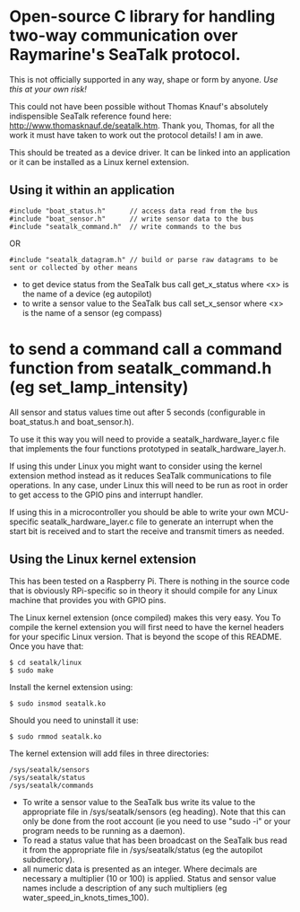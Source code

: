 # Open-source C library for handling two-way communication over Raymarine's SeaTalk protocol.

This is not officially supported in any way, shape or form by anyone. *Use this at your own risk!*

This could not have been possible without Thomas Knauf's absolutely indispensible SeaTalk reference found here: http://www.thomasknauf.de/seatalk.htm. Thank you, Thomas, for all the work it must have taken to work out the protocol details! I am in awe.

This should be treated as a device driver. It can be linked into an application or it can be installed as a Linux kernel extension.

## Using it within an application

    #include "boat_status.h"      // access data read from the bus
    #include "boat_sensor.h"      // write sensor data to the bus 
    #include "seatalk_command.h"  // write commands to the bus

OR

    #include "seatalk_datagram.h" // build or parse raw datagrams to be sent or collected by other means

* to get device status from the SeaTalk bus call get_x_status where &lt;x&gt; is the name of a device (eg autopilot)
* to write a sensor value to the SeaTalk bus call set_x_sensor where &lt;x&gt; is the name of a sensor (eg compass)
# to send a command call a command function from seatalk_command.h (eg set_lamp_intensity)

All sensor and status values time out after 5 seconds (configurable in boat_status.h and boat_sensor.h).

To use it this way you will need to provide a seatalk_hardware_layer.c file that implements the four functions prototyped in seatalk_hardware_layer.h.

If using this under Linux you might want to consider using the kernel extension method instead as it reduces SeaTalk communications to file operations. In any case, under Linux this will need to be run as root in order to get access to the GPIO pins and interrupt handler.

If using this in a microcontroller you should be able to write your own MCU-specific seatalk_hardware_layer.c file to generate an interrupt when the start bit is received and to start the receive and transmit timers as needed.

## Using the Linux kernel extension

This has been tested on a Raspberry Pi. There is nothing in the source code that is obviously RPi-specific so in theory it should compile for any Linux machine that provides you with GPIO pins.

The Linux kernel extension (once compiled) makes this very easy. You 
To compile the kernel extension you will first need to have the kernel headers for your specific Linux version. That is beyond the scope of this README. Once you have that:

    $ cd seatalk/linux
    $ sudo make

Install the kernel extension using:

    $ sudo insmod seatalk.ko

Should you need to uninstall it use:

    $ sudo rmmod seatalk.ko

The kernel extension will add files in three directories:

    /sys/seatalk/sensors
    /sys/seatalk/status
    /sys/seatalk/commands

* To write a sensor value to the SeaTalk bus write its value to the appropriate file in /sys/seatalk/sensors (eg heading). Note that this can only be done from the root account (ie you need to use "sudo -i" or your program needs to be running as a daemon).
* To read a status value that has been broadcast on the SeaTalk bus read it from the appropriate file in /sys/seatalk/status (eg the autopilot subdirectory).
* all numeric data is presented as an integer. Where decimals are necessary a multiplier (10 or 100) is applied. Status and sensor value names include a description of any such multipliers (eg water_speed_in_knots_times_100).
